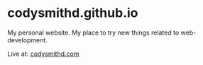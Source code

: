 # codysmithd.github.io
My personal website. My place to try new things related to web-development.

Live at: [codysmithd.com](http://codysmithd.com)